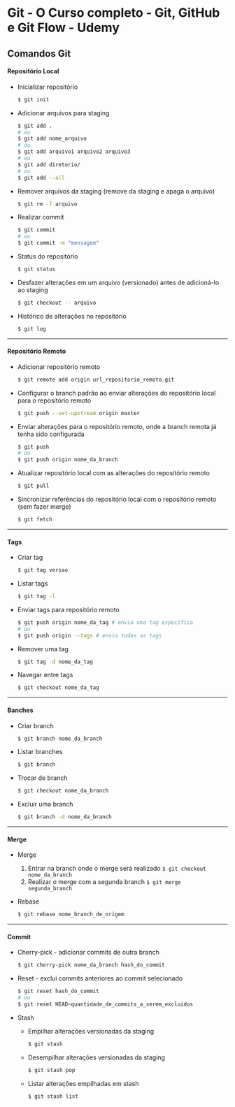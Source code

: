 # Git - O Curso completo - Git, GitHub e Git Flow - Udemy

## Comandos Git

#### Repositório Local

- Inicializar repositório

  ```bash
  $ git init
  ```

- Adicionar arquivos para staging

  ```bash
  $ git add .
  # ou
  $ git add nome_arquivo
  # ou
  $ git add arquivo1 arquivo2 arquivo3
  # ou
  $ git add diretorio/
  # ou
  $ git add --all
  ```

- Remover arquivos da staging (remove da staging e apaga o arquivo)

  ```bash
  $ git rm -f arquivo
  ```

- Realizar commit

  ```bash
  $ git commit
  # ou
  $ git commit -m "mensagem"
  ```

- Status do repositório

  ```bash
  $ git status
  ```

- Desfazer alterações em um arquivo (versionado) antes de adicioná-lo ao staging

  ```bash
  $ git checkout -- arquivo
  ```

- Histórico de alterações no repositório

  ```bash
  $ git log
  ```

---

#### Repositório Remoto

- Adicionar repositório remoto

  ```bash
  $ git remote add origin url_repositorio_remoto.git
  ```

- Configurar o branch padrão ao enviar alterações do repositório local para o repositório remoto

  ```bash
  $ git push --set-upstream origin master
  ```

- Enviar alterações para o repositório remoto, onde a branch remota já tenha sido configurada

  ```bash
  $ git push
  # ou
  $ git push origin nome_da_branch
  ```

- Atualizar repositório local com as alterações do repositório remoto

  ```bash
  $ git pull
  ```

- Sincronizar referências do repositório local com o repositório remoto (sem fazer merge)

  ```bash
  $ git fetch
  ```

---

#### Tags

- Criar tag

  ```bash
  $ git tag versao
  ```

- Listar tags

  ```bash
  $ git tag -l
  ```

- Enviar tags para repositório remoto

  ```bash
  $ git push origin nome_da_tag # envia uma tag específica
  # ou
  $ git push origin --tags # envia todas as tags
  ```

- Remover uma tag

  ```bash
  $ git tag -d nome_da_tag
  ```

- Navegar entre tags

  ```bash
  $ git checkout nome_da_tag
  ```

---

#### Banches

- Criar branch

  ```bash
  $ git branch nome_da_branch
  ```

- Listar branches

  ```bash
  $ git branch
  ```

- Trocar de branch

  ```bash
  $ git checkout nome_da_branch
  ```

- Excluir uma branch
  ```bash
  $ git branch -d nome_da_branch
  ```

---

#### Merge

- Merge

  1. Entrar na branch onde o merge será realizado `$ git checkout nome_da_branch`
  2. Realizar o merge com a segunda branch `$ git merge segunda_branch`

- Rebase

  ```bash
  $ git rebase nome_branch_de_origem
  ```

---

#### Commit

- Cherry-pick - adicionar commits de outra branch

  ```bash
  $ git cherry-pick nome_da_branch hash_do_commit
  ```

- Reset - exclui commits anteriores ao commit selecionado

  ```bash
  $ git reset hash_do_commit
  # ou
  $ git reset HEAD~quantidade_de_commits_a_serem_excluidos
  ```

- Stash

  - Empilhar alterações versionadas da staging

    ```bash
    $ git stash
    ```

  - Desempilhar alterações versionadas da staging

    ```bash
    $ git stash pop
    ```

  - Listar alterações empilhadas em stash
    ```bash
    $ git stash list
    ```

